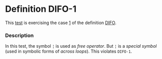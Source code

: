 # Definition DIFO-1

This [test](.) is exercising the case [1](../Readme.md) of the definition [DIFO](../../difo/Readme.md).

### Description

In this test, the symbol `¦` is used as *free operator*. But `¦` is a *special symbol* (used in symbolic forms of *across loops*). This violates `DIFO-1`.
